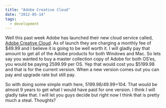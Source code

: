```yaml
---
title: "Adobe Creative Cloud"
date: "2012-05-14"
tags:
  - development
---
```


Well this past week Adobe has launched their new cloud service called, [Adobe Creative Cloud](http://www.adobe.com/products/creativecloud.html). As of launch they are charging a monthly fee of $49.99 and I believe it is going to be well worth it. I will gladly pay that amount to get all of the Adobe products for both Windows and Mac. So lets say you wanted to buy a master collection copy of Adobe for both OS’es, you would be paying 2599.99 per OS. Yep that would cost you $5199.98 and that is for the current version. When a new version comes out you can pay and upgrade rate but still pay.

So with doing some simple math here, 5199.98/49.99=104. That would be almost 9 years to get what I would have paid for one version. I think I will gladly take that. I will let you guys decide but right now I think that is pretty much a steal. Thoughts?
